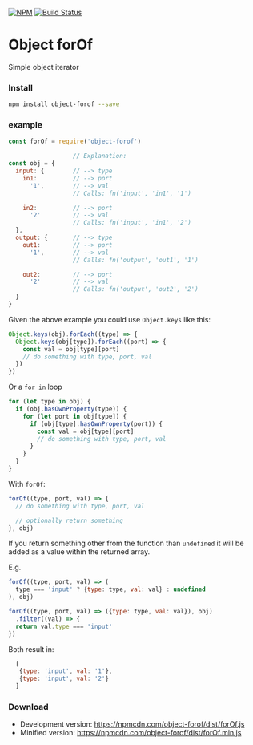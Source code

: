 [![NPM](https://nodei.co/npm/object-forof.png)](https://nodei.co/npm/object-forof/)
[![Build Status](https://travis-ci.org/rhalff/object-forof.png)](https://travis-ci.org/rhalff/object-forof)

# Object forOf

Simple object iterator

### Install
```bash
npm install object-forof --save
```

### example

```javascript
const forOf = require('object-forof')

                  // Explanation:
const obj = {
  input: {        // --> type
    in1:          // --> port
      '1',        // --> val
                  // Calls: fn('input', 'in1', '1')

    in2:          // --> port
      '2'         // --> val
                  // Calls: fn('input', 'in1', '2')
  },
  output: {       // --> type
    out1:         // --> port
      '1',        // --> val
                  // Calls: fn('output', 'out1', '1')

    out2:         // --> port
      '2'         // --> val
                  // Calls: fn('output', 'out2', '2')
  }
}

```

Given the above example you could use `Object.keys` like this:
```javascript
Object.keys(obj).forEach((type) => {
  Object.keys(obj[type]).forEach((port) => {
    const val = obj[type][port]
    // do something with type, port, val
  })
})
```

Or a `for in` loop
```javascript
for (let type in obj) {
  if (obj.hasOwnProperty(type)) {
    for (let port in obj[type]) {
      if (obj[type].hasOwnProperty(port)) {
        const val = obj[type][port]
        // do something with type, port, val
      }
    }
  }
}
```

With `forOf`:
```javascript
forOf((type, port, val) => {
  // do something with type, port, val

  // optionally return something
}, obj)
```

If you return something other from the function than `undefined`
it will be added as a value within the returned array.

E.g.
```javascript
forOf((type, port, val) => (
  type === 'input' ? {type: type, val: val} : undefined
), obj)
```

```javascript
forOf((type, port, val) => ({type: type, val: val}), obj)
  .filter((val) => {
  return val.type === 'input'
})
```

Both result in:
```javascript
  [
   {type: 'input', val: '1'},
   {type: 'input', val: '2'}
  ]

```

### Download

  * Development version: https://npmcdn.com/object-forof/dist/forOf.js
  * Minified version: https://npmcdn.com/object-forof/dist/forOf.min.js
